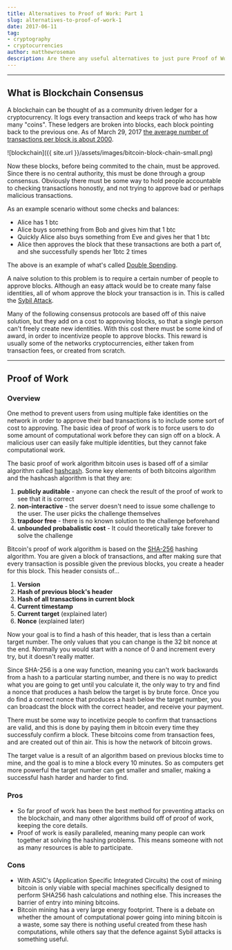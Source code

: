 ```yaml
---
title: Alternatives to Proof of Work: Part 1
slug: alternatives-to-proof-of-work-1
date: 2017-06-11
tag:
- cryptography
- cryptocurrencies
author: matthewroseman
description: Are there any useful alternatives to just pure Proof of Work in blockchain consensus
---
```


---

## What is Blockchain Consensus

A blockchain can be thought of as a community driven ledger for a cryptocurrency. It logs every transaction and keeps
track of who has how many "coins". These ledgers are broken into blocks, each block pointing back to the previous one.
As of March 29, 2017 [the average number of transactions per block is about
2000](https://blockchain.info/charts/n-transactions-per-block).

![blockchain]({{ site.url }}/assets/images/bitcoin-block-chain-small.png)

Now these blocks, before being commited to the chain, must be approved. Since there is no central authority, this must
be done through a group consensus. Obviously there must be some way to hold people accountable to checking transactions
honostly, and not trying to approve bad or perhaps malicious transactions.

As an example scenario without some checks and balances:
- Alice has 1 btc
- Alice buys something from Bob and gives him that 1 btc
- Quickly Alice also buys something from Eve and gives her that 1 btc
- Alice then approves the block that these transactions are both a part of, and she successfully spends her 1btc 2
times

The above is an example of what's called [Double Spending](https://en.wikipedia.org/wiki/Double-spending).

A naive solution to this problem is to require a certain number of people to approve blocks. Although an easy attack
would be to create many false identities, all of whom approve the block your transaction is in. This is called the
[Sybil Attack](https://en.wikipedia.org/wiki/Sybil_attack).

Many of the following consensus protocols are based off of this naive solution, but they add on a cost to approving
blocks, so that a single person can't freely create new identities. With this cost there must be some kind of award, in
order to incentivize people to approve blocks. This reward is usually some of the networks cryptocurrencies, either
taken from transaction fees, or created from scratch.

---

## Proof of Work

### Overview

One method to prevent users from using multiple fake identities on the network in order to approve their bad
transactions is to include some sort of cost to approving. The basic idea of proof of work is to force users to do
some amount of computational work before they can sign off on a block. A malicious user can easily fake multiple
identities, but they cannot fake computational work.

The basic proof of work algorithm bitcoin uses is based off of a similar algorithm called
[hashcash](ftp://sunsite.icm.edu.pl/site/replay.old/programs/hashcash/hashcash.pdf). Some key elements of both bitcoins
algorithm and the hashcash algorithm is that they are:
1. **publicly auditable** - anyone can check the result of the proof of work to see that it is correct
2. **non-interactive** - the server doesn't need to issue some challenge to the user. The user picks the challenge
   themselves
3. **trapdoor free** - there is no known solution to the challenge beforehand
4. **unbounded probabalistic cost** - It could theoretically take forever to solve the challenge

Bitcoin's proof of work algorithm is based on the [SHA-256](https://en.wikipedia.org/wiki/SHA-2) hashing algorithm. You
are given a block of transactions, and after making sure that every transaction is possible given the previous blocks,
you create a header for this block. This header consists of...
1. **Version**
2. **Hash of previous block's header**
3. **Hash of all transactions in current block**
4. **Current timestamp**
5. **Current target** (explained later)
5. **Nonce** (explained later)

Now your goal is to find a hash of this header, that is less than a certain target number. The only values that you can
change is the 32 bit nonce at the end. Normally you would start with a nonce of 0 and increment every try, but it
doesn't really matter.

Since SHA-256 is a one way function, meaning you can't work backwards from a hash to a particular starting number, and
there is no way to predict what you are going to get until you calculate it, the only way to try and find a nonce that
produces a hash below the target is by brute force. Once you do find a correct nonce that produces a hash below the
target number, you can broadcast the block with the correct header, and receive your payment. 

There must be some way to incetivize people to confirm that transactions are valid, and this is done by paying them in
bitcoin every time they successfuly confirm a block. These bitcoins come from transaction fees, and are created out of
thin air. This is how the network of bitcoin grows.

The target value is a result of an algorithm based on previous blocks time to mine, and the goal is to mine a block
every 10 minutes. So as computers get more powerful the target number can get smaller and smaller, making a successful
hash harder and harder to find.

### Pros
- So far proof of work has been the best method for preventing attacks on the blockchain, and many other algorithms
   build off of proof of work, keeping the core details.
- Proof of work is easily paralleled, meaning many people can work together at solving the hashing problems. This means
   someone with not as many resources is able to participate.

### Cons
- With ASIC's (Application Specific Integrated Circuits) the cost of mining bitcoin is only viable with special
   machines specifically designed to perform SHA256 hash calculations and nothing else. This increases the barrier of
   entry into mining bitcoins.
- Bitcoin mining has a very large energy footprint. There is a debate on whether the amount of
   computational power going into mining bitcoin is a waste, some say there is nothing useful created from these hash
   computations, while others say that the defence against Sybil attacks is something useful.
